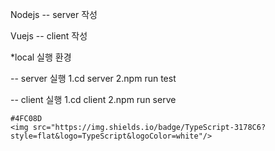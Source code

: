 Nodejs -- server 작성

Vuejs -- client 작성





*local 실행 환경

  -- server 실행
    1.cd server
    2.npm run test
    
  -- client 실행
    1.cd client
    2.npm run serve


    #4FC08D 
    <img src="https://img.shields.io/badge/TypeScript-3178C6?style=flat&logo=TypeScript&logoColor=white"/>


